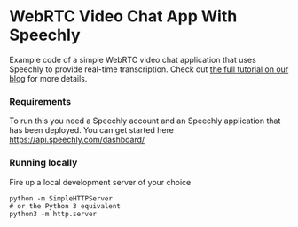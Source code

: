 # WebRTC Video Chat App With Speechly

Example code of a simple WebRTC video chat application that uses Speechly to provide real-time transcription. Check out [the full tutorial on our blog](https://www.speechly.com/blog/create-a-webrtc-video-chat-app-with-speechly-transcription) for more details.

### Requirements

To run this you need a Speechly account and an Speechly application that has been deployed. You can get started here https://api.speechly.com/dashboard/

### Running locally

Fire up a local development server of your choice

```
python -m SimpleHTTPServer
# or the Python 3 equivalent
python3 -m http.server
```
